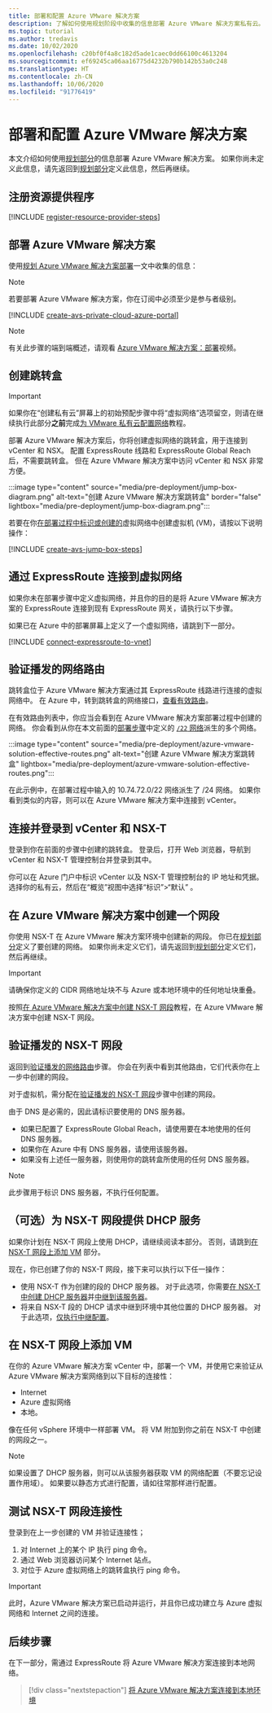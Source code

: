 ```yaml
---
title: 部署和配置 Azure VMware 解决方案
description: 了解如何使用规划阶段中收集的信息部署 Azure VMware 解决方案私有云。
ms.topic: tutorial
ms.author: tredavis
ms.date: 10/02/2020
ms.openlocfilehash: c20bf0f4a8c182d5ade1caec0dd66100c4613204
ms.sourcegitcommit: ef69245ca06aa16775d4232b790b142b53a0c248
ms.translationtype: HT
ms.contentlocale: zh-CN
ms.lasthandoff: 10/06/2020
ms.locfileid: "91776419"
---
```

# <a name="deploy-and-configure-azure-vmware-solution"></a>部署和配置 Azure VMware 解决方案

本文介绍如何使用[规划部分](production-ready-deployment-steps.md)的信息部署 Azure VMware 解决方案。 如果你尚未定义此信息，请先返回到[规划部分](production-ready-deployment-steps.md)定义此信息，然后再继续。

## <a name="register-the-resource-provider"></a>注册资源提供程序

[!INCLUDE [register-resource-provider-steps](includes/register-resource-provider-steps.md)]


## <a name="deploy-azure-vmware-solution"></a>部署 Azure VMware 解决方案

使用[规划 Azure VMware 解决方案部署](production-ready-deployment-steps.md)一文中收集的信息：

>[!NOTE]
>若要部署 Azure VMware 解决方案，你在订阅中必须至少是参与者级别。

[!INCLUDE [create-avs-private-cloud-azure-portal](includes/create-private-cloud-azure-portal-steps.md)]

>[!NOTE]
>有关此步骤的端到端概述，请观看 [Azure VMware 解决方案：部署](https://www.youtube.com/embed/1JLB3L2WDWI)视频。 

## <a name="create-the-jump-box"></a>创建跳转盒

>[!IMPORTANT]
>如果你在“创建私有云”屏幕上的初始预配步骤中将“虚拟网络”选项留空，则请在继续执行此部分**之前**完成[为 VMware 私有云配置网络](tutorial-configure-networking.md)教程。   

部署 Azure VMware 解决方案后，你将创建虚拟网络的跳转盒，用于连接到 vCenter 和 NSX。 配置 ExpressRoute 线路和 ExpressRoute Global Reach 后，不需要跳转盒。  但在 Azure VMware 解决方案中访问 vCenter 和 NSX 非常方便。  

:::image type="content" source="media/pre-deployment/jump-box-diagram.png" alt-text="创建 Azure VMware 解决方案跳转盒" border="false" lightbox="media/pre-deployment/jump-box-diagram.png":::

若要在你[在部署过程中标识或创建的](production-ready-deployment-steps.md#azure-virtual-network-to-attach-azure-vmware-solution)虚拟网络中创建虚拟机 (VM)，请按以下说明操作： 

[!INCLUDE [create-avs-jump-box-steps](includes/create-jump-box-steps.md)]

## <a name="connect-to-a-virtual-network-with-expressroute"></a>通过 ExpressRoute 连接到虚拟网络

如果你未在部署步骤中定义虚拟网络，并且你的目的是将 Azure VMware 解决方案的 ExpressRoute 连接到现有 ExpressRoute 网关，请执行以下步骤。

如果已在 Azure 中的部署屏幕上定义了一个虚拟网络，请跳到下一部分。

[!INCLUDE [connect-expressroute-to-vnet](includes/connect-expressroute-vnet.md)]

## <a name="verify-network-routes-advertised"></a>验证播发的网络路由

跳转盒位于 Azure VMware 解决方案通过其 ExpressRoute 线路进行连接的虚拟网络中。  在 Azure 中，转到跳转盒的网络接口，[查看有效路由](../virtual-network/manage-route-table.md#view-effective-routes)。

在有效路由列表中，你应当会看到在 Azure VMware 解决方案部署过程中创建的网络。 你会看到从你在本文前面的[部署步骤](#deploy-azure-vmware-solution)中定义的 [`/22` 网络](production-ready-deployment-steps.md#ip-address-segment)派生的多个网络。

:::image type="content" source="media/pre-deployment/azure-vmware-solution-effective-routes.png" alt-text="创建 Azure VMware 解决方案跳转盒" lightbox="media/pre-deployment/azure-vmware-solution-effective-routes.png":::

在此示例中，在部署过程中输入的 10.74.72.0/22 网络派生了 /24 网络。  如果你看到类似的内容，则可以在 Azure VMware 解决方案中连接到 vCenter。

## <a name="connect-and-sign-in-to-vcenter-and-nsx-t"></a>连接并登录到 vCenter 和 NSX-T

登录到你在前面的步骤中创建的跳转盒。 登录后，打开 Web 浏览器，导航到 vCenter 和 NSX-T 管理控制台并登录到其中。  

你可以在 Azure 门户中标识 vCenter 以及 NSX-T 管理控制台的 IP 地址和凭据。  选择你的私有云，然后在“概览”视图中选择“标识”>“默认” 。 

## <a name="create-a-network-segment-on-azure-vmware-solution"></a>在 Azure VMware 解决方案中创建一个网段

你使用 NSX-T 在 Azure VMware 解决方案环境中创建新的网段。  你已在[规划部分](production-ready-deployment-steps.md)定义了要创建的网络。  如果你尚未定义它们，请先返回到[规划部分](production-ready-deployment-steps.md)定义它们，然后再继续。

>[!IMPORTANT]
>请确保你定义的 CIDR 网络地址块不与 Azure 或本地环境中的任何地址块重叠。  

按照[在 Azure VMware 解决方案中创建 NSX-T 网段](tutorial-nsx-t-network-segment.md)教程，在 Azure VMware 解决方案中创建 NSX-T 网段。

## <a name="verify-advertised-nsx-t-segment"></a>验证播发的 NSX-T 网段

返回到[验证播发的网络路由](#verify-network-routes-advertised)步骤。 你会在列表中看到其他路由，它们代表你在上一步中创建的网段。  

对于虚拟机，需分配在[验证播发的 NSX-T 网段](#verify-advertised-nsx-t-segment)步骤中创建的网段。  

由于 DNS 是必需的，因此请标识要使用的 DNS 服务器。  

- 如果已配置了 ExpressRoute Global Reach，请使用要在本地使用的任何 DNS 服务器。  
- 如果你在 Azure 中有 DNS 服务器，请使用该服务器。  
- 如果没有上述任一服务器，则使用你的跳转盒所使用的任何 DNS 服务器。

>[!NOTE]
>此步骤用于标识 DNS 服务器，不执行任何配置。

## <a name="optional-provide-dhcp-services-to-nsx-t-network-segment"></a>（可选）为 NSX-T 网段提供 DHCP 服务

如果你计划在 NSX-T 网段上使用 DHCP，请继续阅读本部分。 否则，请跳到[在 NSX-T 网段上添加 VM](#add-a-vm-on-the-nsx-t-network-segment) 部分。  

现在，你已创建了你的 NSX-T 网段，接下来可以执行以下任一操作：

* 使用 NSX-T 作为创建的段的 DHCP 服务器。 对于此选项，你需要[在 NSX-T 中创建 DHCP 服务器](manage-dhcp.md#create-dhcp-server)并[中继到该服务器](manage-dhcp.md#create-dhcp-relay-service)。
* 将来自 NSX-T 段的 DHCP 请求中继到环境中其他位置的 DHCP 服务器。 对于此选项，[仅执行中继配置](manage-dhcp.md#create-dhcp-relay-service)。


## <a name="add-a-vm-on-the-nsx-t-network-segment"></a>在 NSX-T 网段上添加 VM

在你的 Azure VMware 解决方案 vCenter 中，部署一个 VM，并使用它来验证从 Azure VMware 解决方案网络到以下目标的连接性：

- Internet
- Azure 虚拟网络
- 本地。  

像在任何 vSphere 环境中一样部署 VM。  将 VM 附加到你之前在 NSX-T 中创建的网段之一。  

>[!NOTE]
>如果设置了 DHCP 服务器，则可以从该服务器获取 VM 的网络配置（不要忘记设置作用域）。  如果要以静态方式进行配置，请如往常那样进行配置。

## <a name="test-the-nsx-t-segment-connectivity"></a>测试 NSX-T 网段连接性

登录到在上一步创建的 VM 并验证连接性；

1. 对 Internet 上的某个 IP 执行 ping 命令。
2. 通过 Web 浏览器访问某个 Internet 站点。
3. 对位于 Azure 虚拟网络上的跳转盒执行 ping 命令。

>[!IMPORTANT]
>此时，Azure VMware 解决方案已启动并运行，并且你已成功建立与 Azure 虚拟网络和 Internet 之间的连接。

## <a name="next-steps"></a>后续步骤

在下一部分，需通过 ExpressRoute 将 Azure VMware 解决方案连接到本地网络。
> [!div class="nextstepaction"]
> [将 Azure VMware 解决方案连接到本地环境](azure-vmware-solution-on-premises.md)
